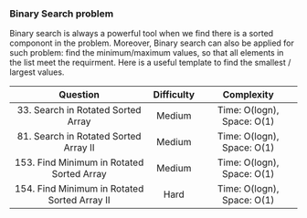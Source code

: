 ### Binary Search problem
Binary search is always a powerful tool when we find there is a sorted componont in the problem. Moreover, Binary search can also be applied for such problem: find the minimum/maximum values, so that all elements in the list meet the requirment. Here is a useful template to find the smallest / largest values.


| Question | Difficulty | Complexity |
| :---: | :---: | :---: |
| 33. Search in Rotated Sorted Array | Medium | Time: O(logn), Space: O(1) |
| 81. Search in Rotated Sorted Array II | Medium | Time: O(logn), Space: O(1) |
| 153. Find Minimum in Rotated Sorted Array | Medium | Time: O(logn), Space: O(1) |
| 154. Find Minimum in Rotated Sorted Array II | Hard | Time: O(logn), Space: O(1) |
